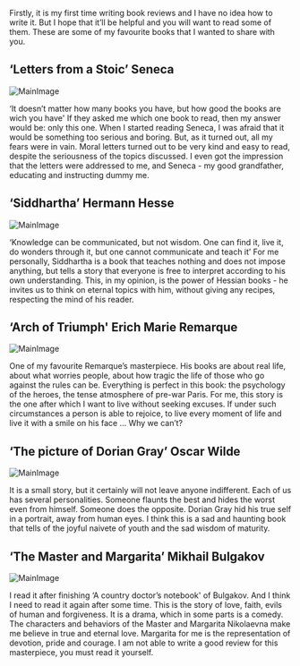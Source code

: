 Firstly, it is my first time writing book reviews and I have no idea how to write it. But I hope that it’ll be helpful and you will want to read some of them. These are some of my favourite books that I wanted to share with you.

## ‘Letters from a Stoic’ Seneca

![MainImage](https://miro.medium.com/max/560/1*bBLZP6Py_OIrf1Run1uHag.jpeg "Brain")

‘It doesn’t matter how many books you have, but how good the books are wich you have'
If they asked me which one book to read, then my answer would be: only this one. When I started reading Seneca, I was afraid that it would be something too serious and boring. But, as it turned out, all my fears were in vain. Moral letters turned out to be very kind and easy to read, despite the seriousness of the topics discussed. I even got the impression that the letters were addressed to me, and Seneca - my good grandfather, educating and instructing dummy me.

## ‘Siddhartha’ Hermann Hesse

![MainImage](https://miro.medium.com/max/610/1*z_qHIxsz67zEtxe07dGlBw.jpeg "Brain")

‘Knowledge can be communicated, but not wisdom. One can find it, live it, do wonders through it, but one cannot communicate and teach it’
For me personally, Siddhartha is a book that teaches nothing and does not impose anything, but tells a story that everyone is free to interpret according to his own understanding. This, in my opinion, is the power of Hessian books - he invites us to think on eternal topics with him, without giving any recipes, respecting the mind of his reader.

## ‘Arch of Triumph' Erich Marie Remarque

![MainImage](https://miro.medium.com/max/324/1*PUKnDCgsWEdrvMIMxZGx8A.jpeg "Brain")

One of my favourite Remarque’s masterpiece. His books are about real life, about what worries people, about how tragic the life of those who go against the rules can be. Everything is perfect in this book: the psychology of the heroes, the tense atmosphere of pre-war Paris. For me, this story is the one after which I want to live without seeking excuses. If under such circumstances a person is able to rejoice, to live every moment of life and live it with a smile on his face ... Why we can’t?

## ‘The picture of Dorian Gray’ Oscar Wilde

![MainImage](https://miro.medium.com/max/440/1*TGtey_oryl3Xl5yIKTDiAA.jpeg "Brain")

It is a small story, but it certainly will not leave anyone indifferent. Each of us has several personalities. Someone flaunts the best and hides the worst even from himself. Someone does the opposite. Dorian Gray hid his true self in a portrait, away from human eyes. I think this is a sad and haunting book that tells of the joyful naivete of youth and the sad wisdom of maturity.

## ‘The Master and Margarita’ Mikhail Bulgakov

![MainImage](https://miro.medium.com/max/558/1*nwo-I0Ruh-rKULCvKvvUUA.jpeg "Brain")

I read it after finishing ‘A country doctor’s notebook' of Bulgakov. And I think I need to read it again after some time. This is the story of love, faith, evils of human and forgiveness. It is a drama, which in some parts is a comedy. The characters and behaviors of the Master and Margarita Nikolaevna make me believe in true and eternal love. Margarita for me is the representation of devotion, pride and courage. I am not able to write a good review for this masterpiece, you must read it yourself.
